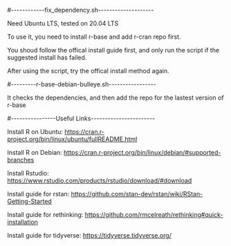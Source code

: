 #------------fix_dependency.sh--------------------

Need Ubuntu LTS, tested on 20.04 LTS

To use it,  you need to install r-base and add r-cran repo first.

You shoud follow the offical install guide first, and only run the script if the suggested install has failed. 

After using the script, try the offical install method again.

#---------r-base-debian-bulleye.sh-----------------

It checks the dependencies, and then add the repo for the lastest version of r-base

#----------------Useful Links-----------------------

Install R on Ubuntu: https://cran.r-project.org/bin/linux/ubuntu/fullREADME.html

Install R on Debian: https://cran.r-project.org/bin/linux/debian/#supported-branches

Install Rstudio: https://www.rstudio.com/products/rstudio/download/#download 

Install guide for rstan: https://github.com/stan-dev/rstan/wiki/RStan-Getting-Started

Install guide for rethinking: https://github.com/rmcelreath/rethinking#quick-installation

Install guide for tidyverse: https://tidyverse.tidyverse.org/
